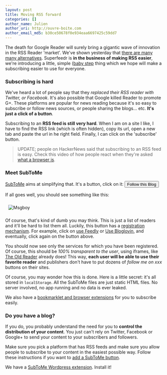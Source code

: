 ```yaml
---
layout: post
title: Moving RSS forward
categories: []
author_name: Julien
author_uri: http://ouvre-boite.com
author_email_md5: b30ce50678f0e934eaa6697425c59dd7
---
```


The death for Google Reader will surely bring a gigantic wave of innovation in the RSS Reader 'market'. We've shown yesterday that [there are many many alternatives](http://blog.superfeedr.com/state-of-readers/). Superfeedr is **in the business of making RSS easier**, we're introducing a little, simple ([baby step](http://www.marco.org/2013/03/14/baby-steps-replacing-google-reader!) thing which we hope will make a subscribing easier to use for everyone.

### Subscribing is hard

We've heard a lot of people say that they *replaced their RSS reader with Twitter, or Facebook*. It's also possible that Google killed Reader to promote G+. These platforms are popular for news reading because it's so easy to subscribe or follow news sources, or people sharing the blogs... etc. **It's just a click of a button**.

Subscribing to an **RSS feed is still very hard**. When I am on a site I like, I have to find the RSS link (which is often hidden), copy its url, open a new tab and paste the url in he right field. Finally, I can click on the 'subscribe' button. 

> UPDATE; people on HackerNews said that subscribing to an RSS feed is easy. Check this video of how people react when they're asked [what a browser is](http://www.youtube.com/watch?v=o4MwTvtyrUQ).

### Meet SubToMe

[SubToMe](https://www.subtome.com/) aims at simplifying that. It's a button, click on it: <input type="button" id='followThis' value="Follow this Blog" />

<script>
(function(){
  window.onload = function() {
    document.getElementById("followThis").onclick = function() {
    var z=document.createElement('script');
    z.src='https://www.subtome.com/load.js';
    document.body.appendChild(z);    
  }
}})()
</script>

If all goes well, you should see something like this: 

<img src="https://raw.github.com/superfeedr/subtome/master/misc/subtome-screenshot.png" alt="Msgboy" style="margin: 10px">

Of course, that's kind of dumb you may think. This is just a list of readers and it'll be hard to list them all. Luckily, this button has a [registration mechanism](https://www.subtome.com/developers.html). For example, click on <a href="https://www.subtome.com/register.html?name=Feedly&amp;url=http%3A%2F%2Fwww.feedly.com%2Fhome%23subscription%2Ffeed%2F%7Bfeed%7D" target="_blank">use Feedly</a> or <a target="_blank" href="https://www.subtome.com/register.html?name=Bloglovin&amp;url=http://www.bloglovin.com/search/%7Burl%7D">Use Bloglovin</a>, and eventually, click again on the button above.

You should now see only the services for which you have been registered. Of course, this should be *100% transparent to the user*, using iframes, like [The Old Reader](http://theoldreader.com/) already does! This way, **each user will be able to use their favorite reader** and publishers don't have to put dozens of *follow me on xxx* buttons on their sites.

Of course, you may wonder how this is done. Here is a little secret: it's all stored in <code>localStorage</code>. All the SubToMe files are just static HTML files. No server involved, no app running and no data is ever leaked. 

We also have a [bookmarklet and browser extensions](https://www.subtome.com/settings.html) for you to subscribe easily.

### Do you have a blog?

If you do, you probably understand the need for you to **control the distribution of your content**. You just can't rely on Twitter, Facebook or Google+ to send your content to your subscribers and followers.

Make sure you pick a platform that has RSS feeds and make sure you allow people to subscribe to your content in the easiest possible way. Follow these instructions if you want to [add a SubToMe button](https://www.subtome.com/publishers.html).

We have a [SubToMe Wordpress extension](http://wordpress.org/extend/plugins/subtome). Install it!














